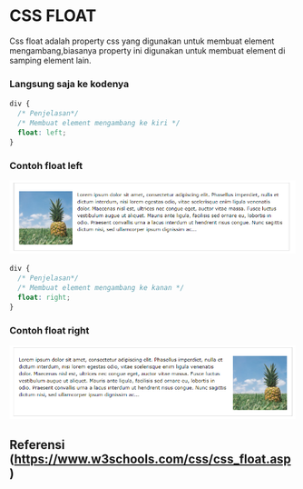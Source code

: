 # CSS FLOAT

Css float adalah property css yang digunakan untuk membuat element mengambang,biasanya property ini digunakan untuk membuat element di samping element lain. 

### Langsung saja ke kodenya

```css
div {
  /* Penjelasan*/
  /* Membuat element mengambang ke kiri */
  float: left;
}
```

### Contoh float left

![CSS Float](css-float_left.png)

```css
div {
  /* Penjelasan*/
  /* Membuat element mengambang ke kanan */
  float: right;
}
```

### Contoh float right

![CSS Float](css-float_right.png)

## Referensi (https://www.w3schools.com/css/css_float.asp)
